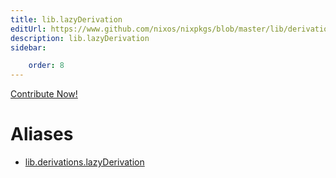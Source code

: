 ```yaml
---
title: lib.lazyDerivation
editUrl: https://www.github.com/nixos/nixpkgs/blob/master/lib/derivations.nix#L53C5
description: lib.lazyDerivation
sidebar:

    order: 8
---
```


<a href="https://www.github.com/nixos/nixpkgs/blob/master/lib/derivations.nix#L53C5">Contribute Now!</a>


# Aliases

- [lib.derivations.lazyDerivation](/reference/libderivations.lazyDerivation)


